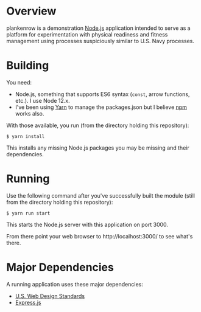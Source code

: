 # Overview

plankenrow is a demonstration [Node.js](https://nodejs.org/) application
intended to serve as a platform for experimentation with physical readiness and
fitness management using processes suspiciously similar to U.S. Navy processes.

# Building

You need:

* Node.js, something that supports ES6 syntax (`const`, arrow functions, etc.).
  I use Node 12.x.
* I've been using [Yarn](https://yarnpkg.com/) to manage the packages.json but I
  believe [npm](https://www.npmjs.com/) works also.

With those available, you run (from the directory holding this repository):

    $ yarn install

This installs any missing Node.js packages you may be missing and their dependencies.

# Running

Use the following command after you've successfully built the module (still
from the directory holding this repository):

    $ yarn run start

This starts the Node.js server with this application on port 3000.

From there point your web browser to http://localhost:3000/ to see what's
there.

# Major Dependencies

A running application uses these major dependencies:

* [U.S. Web Design Standards](https://github.com/uswds/uswds)
* [Express.js](https://expressjs.com/)
